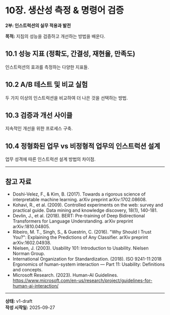 # 10장. 생산성 측정 & 명령어 검증

**2부: 인스트럭션의 실무 적용과 발전**

**목적:** 지침의 성능을 검증하고 개선하는 방법을 배운다.

## 10.1 성능 지표 (정확도, 간결성, 재현율, 만족도)
인스트럭션의 효과를 측정하는 다양한 지표들.

## 10.2 A/B 테스트 및 비교 실험
두 가지 이상의 인스트럭션을 비교하여 더 나은 것을 선택하는 방법.

## 10.3 검증과 개선 사이클
지속적인 개선을 위한 프로세스 구축.

## 10.4 정형화된 업무 vs 비정형적 업무의 인스트럭션 설계
업무 성격에 따른 인스트럭션 설계 방법의 차이점.

---

## 참고 자료

- Doshi-Velez, F., & Kim, B. (2017). Towards a rigorous science of interpretable machine learning. arXiv preprint arXiv:1702.08608.
- Kohavi, R., et al. (2009). Controlled experiments on the web: survey and practical guide. Data mining and knowledge discovery, 18(1), 140-181.
- Devlin, J., et al. (2018). BERT: Pre-training of Deep Bidirectional Transformers for Language Understanding. arXiv preprint arXiv:1810.04805.
- Ribeiro, M. T., Singh, S., & Guestrin, C. (2016). "Why Should I Trust You?": Explaining the Predictions of Any Classifier. arXiv preprint arXiv:1602.04938.
- Nielsen, J. (2003). Usability 101: Introduction to Usability. Nielsen Norman Group.
- International Organization for Standardization. (2018). ISO 9241-11:2018 Ergonomics of human-system interaction — Part 11: Usability: Definitions and concepts.
- Microsoft Research. (2023). Human-AI Guidelines. https://www.microsoft.com/en-us/research/project/guidelines-for-human-ai-interaction/

---

**상태:** v1-draft  
**작성 시작일:** 2025-09-27